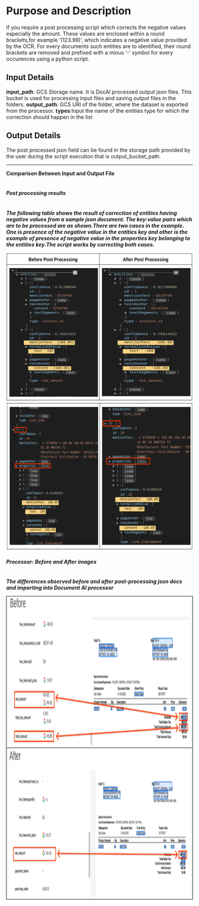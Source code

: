 # Purpose and Description

If you require a post processing script which corrects the negative values especially the amount. These values are enclosed within a round brackets,for example ‘(123.99)’, which indicates a negative value provided by the OCR. For every documents such entities are to identified, their round brackets are removed and prefixed with a minus ‘-’ symbol for every occurences using a python script.

## Input Details

**input_path**: GCS Storage name. It is DocAI processed output json files. This bucket is used for processing input files and saving output files in the folders.
**output_path**: GCS URI of the folder, where the dataset is exported from the processor.
**types**:Input the name of the entities type for which the correction should happen in the list

## Output Details

The post processed json field can be found in the storage path provided by the user during the script execution that is output_bucket_path. <br><hr>
<b>Comparison Between Input and Output File</b><br><br>
<i><h4>Post processing results<h4><i><br>
The following table shows the result of correction of entities having negative values from a sample json document.
The key:value pairs which are to be processed are as shown.There are two cases in the example. One is presence of the negative value in the entities key and other is the example of presence of negative value in the properties key belonging to the entities key.The script works by correcting both cases.

<img src="./Images/negative_value_comparison_1.png" width=800 height=400 alt="Negative value pre post comparison image">
<img src="./Images/negative_value_comparison_2.png" width=800 height=400 alt="Negative value pre post comparison image">
<i><h4>Processor: Before and After images</h4></i><br>
The differences observed before and after post-processing json docs and importing into Document AI processor
<table style="float:left">
<tr style="border: 1px solid black"><td>
<img src="./Images/negative_value_comparison_3.png" width=800 height=400 alt="Negative value pre post comparison image"></td></tr>
<tr style="border: 1px solid black"><td>
<img src="./Images/negative_value_comparison_4.png" width=800 height=400 alt="Negative value pre post comparison image"></td></tr>
</table>